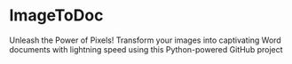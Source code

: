 # ImageToDoc
Unleash the Power of Pixels! Transform your images into captivating Word documents with lightning speed using this Python-powered GitHub project

